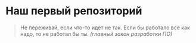 # Наш первый репозиторий  
  
> Не переживай, если что-то идет не так.
> Если бы работало всё как надо, то не работал бы ты.
> *(главный закон разработки ПО)*
